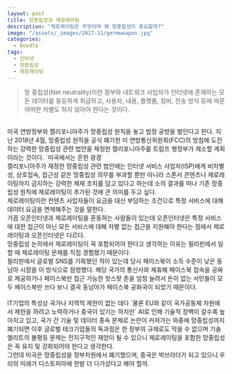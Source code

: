 ```yaml
---
layout: post
title: 망중립성과 제로레이팅
description: "제로레이팅은 무엇이며 왜 망중립성이 중요할까?"
image: "/assets/_images/2017-11/germweapon.jpg"
categories:
  - Doodle
tags:
  - 인터넷
  - 망중립성
  - 제로레이팅
---
```



>망 중립성(Net neutrality)이란 정부와 네트워크 사업자가 인터넷에 존재하는 모든 데이터를 동등하게 취급하고, 사용자, 내용, 플랫폼, 장비, 전송 방식 등에 따른 어떠한 차별도 하지 않아야 한다는 것이다.

<br/>
미국 연방정부와 캘리포니아주가 망중립성 원칙을 놓고 법정 공방을 벌인다고 한다.
지난 2018년 4월, 망중립성 원칙을 공식 폐기한 미 연방통신위원회(FCC)의 방침에 도전하는 강력한 망중립성 관련 법안을 제정한 캘리포니아주를 트럼프 행정부가 제소할 계획이라는 것이다. `미국에서는 흔한 광경` 
<br/>
캘리포니아주가 재정한 망중립성 관련 법안에는 인터넷 서비스 사업자(ISP)에게 비차별성, 상호접속, 접근성 같은 망중립성 의무를 부과할 뿐만 아니라 스폰서 콘텐츠나 제로레이팅까지 금지하는 강력한 제재 조치를 담고 있다고 하는데 소의 결과를 떠나 기존 망중립성 원칙에 제로레이팅이 추가된 것에 큰 의미를 두고 싶다.
<br/>
제로레이팅이란 컨텐츠 사업자들이 요금을 대신 부담하는 조건으로 특정 서비스에 대해 데이터 요금을 면제해주는 것을 말한다.
<br/>
가끔 오픈인터넷과 제로레이팅을 혼동하는 사람들이 있는데 오픈인터넷은 특정 서비스에 대한 접근이 아닌 모든 서비스에 대해 차별 없는 접근을 지원해야 한다는 점에서 제로레이팅과 오픈인터넷은 다르다.
<br/>
망중립성 논의에서 제로레이팅이 꼭 포함되어야 한다고 생각하는 이유는 필리핀에서 일할 때 제로레이팅 문제를 직접 경험했기 때문이다.
<br/>
필리핀에서 글로벌 SNS를 기획했던 적이 있는데 당시 페이스북이 소득 수준이 낮은 동남아 시장을 이 방식으로 점령했다. 해당 국가의 통신사와 제휴해 페이스북 접속을 공짜로 제공하거나 페이스북만 접근 가능한 핫스팟 존을 엄청 늘려서 돈이 없는 서민들이 모두 페이스북만 쓰다 보니 결국 동남아가 페이스북 공화국이 되었기 때문이다.
<br/>
<br/>
IT기업의 특성상 국가나 지역적 제한이 없는 데다 `물론 EU와 같이 국가공동체 차원에서 제한을 하려고 노력하거나 중국이 있기는 하지만` AI로 인해 기술적 장벽이 갈수록 높아지고 있고, 국가 간 기술 및 데이터 종속 문제로 논란이 커져가는 와중에 망중립성까지 폐기되면 이후 글로벌 테크기업들의 독과점은 한 정부의 규제로도 막을 수 없으며 기술 엘리트의 불평등 문제는 전지구적인 재앙이 될 수 있으니 제로레이팅을 포함한 망중립성은 꼭 유지 및 강화되어야 한다고 생각한다. 
<br/>
그런데 미국은 망중립성을 정부차원에서 폐기했으며, 중국은 빅브라더가 되고 있으니 우리의 미래가 디스토피아에 한발 더 다가섰다고 해야 할까.
<br/>
<br/>
<script async src="//pagead2.googlesyndication.com/pagead/js/adsbygoogle.js"></script>
<ins class="adsbygoogle"
     style="display:block; text-align:center;"
     data-ad-layout="in-article"
     data-ad-format="fluid"
     data-ad-client="ca-pub-7593661227946185"
     data-ad-slot="1704507028"></ins>
<script>
     (adsbygoogle = window.adsbygoogle || []).push({});
</script>